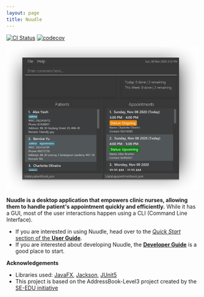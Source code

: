 ```yaml
---
layout: page
title: Nuudle
---
```


[![CI Status](https://github.com/AY2021S1-CS2103T-T12-4/tp/workflows/Java%20CI/badge.svg)](https://github.com/AY2021S1-CS2103T-T12-4/tp/actions)
[![codecov](https://codecov.io/gh/AY2021S1-CS2103T-T12-4/tp/branch/master/graph/badge.svg)](https://codecov.io/gh/AY2021S1-CS2103T-T12-4/tp)

![Ui](images/Ui.png)

**Nuudle is a desktop application that empowers clinic nurses, allowing them to handle patient's appointment quickly and efficiently.**
While it has a GUI, most of the user interactions happen using a CLI (Command Line Interface).

* If you are interested in using Nuudle, head over to the [_Quick Start_ section of the **User Guide**](UserGuide.html#quick-start).
* If you are interested about developing Nuudle, the [**Developer Guide**](DeveloperGuide.html) is a good place to start.


**Acknowledgements**

* Libraries used: [JavaFX](https://openjfx.io/), [Jackson](https://github.com/FasterXML/jackson), [JUnit5](https://github.com/junit-team/junit5)
* This project is based on the AddressBook-Level3 project created by the [SE-EDU initiative](https://se-education.org)
